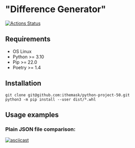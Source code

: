 # "Difference Generator"
[![Actions Status](https://github.com/ithemask/python-project-50/actions/workflows/hexlet-check.yml/badge.svg)](https://github.com/ithemask/python-project-50/actions)
## Requirements
  + OS Linux
  + Python >= 3.10
  + Pip >= 22.0
  + Poetry >= 1.4
## Installation
```
git clone git@github.com:ithemask/python-project-50.git
python3 -m pip install --user dist/*.whl
```
## Usage examples
### Plain JSON file comparison:
[![asciicast](https://asciinema.org/a/RJMy1sttThLzbpqIIYm11jq4A.svg)](https://asciinema.org/a/RJMy1sttThLzbpqIIYm11jq4A)

